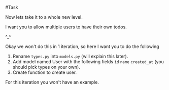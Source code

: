 #Task

Now lets take it to a whole new level.

I want you to allow multiple users to have their own todos.

^_^

Okay we won't do this in 1 iteration, so here I want you to do the following

1. Rename `types.py` into `models.py` (will explain this later).
2. Add model named User with the following fields  `id` `name` `created_at` (you should pick types on your own).
3. Create function to create user.

For this iteration you won't have an example.
